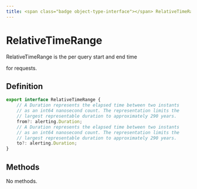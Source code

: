 ```yaml
---
title: <span class="badge object-type-interface"></span> RelativeTimeRange
---
```

# <span class="badge object-type-interface"></span> RelativeTimeRange

RelativeTimeRange is the per query start and end time

for requests.

## Definition

```typescript
export interface RelativeTimeRange {
	// A Duration represents the elapsed time between two instants
	// as an int64 nanosecond count. The representation limits the
	// largest representable duration to approximately 290 years.
	from?: alerting.Duration;
	// A Duration represents the elapsed time between two instants
	// as an int64 nanosecond count. The representation limits the
	// largest representable duration to approximately 290 years.
	to?: alerting.Duration;
}

```
## Methods

No methods.
